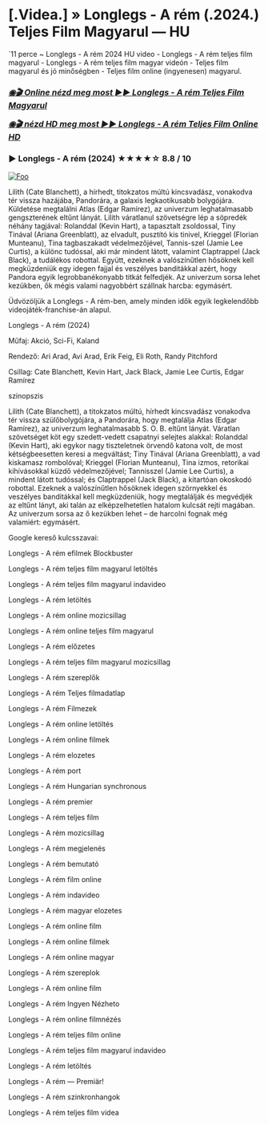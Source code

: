 
<h1 tabindex="-1" class="heading-element" dir="auto">[.Videa.] » Longlegs - A rém (.2024.) Teljes Film Magyarul — HU</h1>

`11 perce ~ Longlegs - A rém 2024 HU video - Longlegs - A rém teljes film magyarul - Longlegs - A rém teljes film magyar videón - Teljes film magyarul és jó minőségben - Teljes film online (ingyenesen) magyarul.

<b><i><h3> <a href="https://filmhd.cloud/hu/movie/1226578/longlegs-githuu" rel="nofollow">◉🎬 Online nézd meg most ►► Longlegs - A rém Teljes Film Magyarul</a></b></i></h>

<b><i><h> <a href="https://filmhd.cloud/hu/movie/1226578/longlegs-githuu" rel="nofollow">◉🎬 nézd HD meg most ►► Longlegs - A rém Teljes Film Online HD</a></b></i></h3>

### ▶️ Longlegs - A rém (2024) ★★★★☆ 8.8 / 10

<a href="https://filmhd.cloud/hu/movie/1226578/longlegs-githuu" rel="nofollow"><img src="https://camo.githubusercontent.com/917e6ed5c302499242165dcc02bdbce85c075fd21b35918eb9c0b771855261b8/68747470733a2f2f7374617469632e7769787374617469632e636f6d2f6d656469612f6232343966395f61646163386637306662336634356238383639313639366337376465313866337e6d76322e676966" alt="Foo" style="max-width: 100%;"></a>

Lilith (Cate Blanchett), a hírhedt, titokzatos múltú kincsvadász, vonakodva tér vissza hazájába, Pandorára, a galaxis legkaotikusabb bolygójára. Küldetése megtalálni Atlas (Edgar Ramírez), az univerzum leghatalmasabb gengszterének eltűnt lányát. Lilith váratlanul szövetségre lép a söpredék néhány tagjával: Rolanddal (Kevin Hart), a tapasztalt zsoldossal, Tiny Tinával (Ariana Greenblatt), az elvadult, pusztító kis tinivel, Krieggel (Florian Munteanu), Tina tagbaszakadt védelmezőjével, Tannis-szel (Jamie Lee Curtis), a különc tudóssal, aki már mindent látott, valamint Claptrappel (Jack Black), a tudálékos robottal. Együtt, ezeknek a valószínűtlen hősöknek kell megküzdeniük egy idegen fajjal és veszélyes banditákkal azért, hogy Pandora egyik legrobbanékonyabb titkát felfedjék. Az univerzum sorsa lehet kezükben, ők mégis valami nagyobbért szállnak harcba: egymásért.

Üdvözöljük a Longlegs - A rém-ben, amely minden idők egyik legkelendőbb videojáték-franchise-án alapul.

Longlegs - A rém (2024)

Műfaj: Akció, Sci-Fi, Kaland

Rendező: Ari Arad, Avi Arad, Erik Feig, Eli Roth, Randy Pitchford

Csillag: Cate Blanchett, Kevin Hart, Jack Black, Jamie Lee Curtis, Edgar Ramírez

szinopszis

Lilith (Cate Blanchett), a titokzatos múltú, hírhedt kincsvadász vonakodva tér vissza szülőbolygójára, a Pandorára, hogy megtalálja Atlas (Edgar Ramírez), az univerzum leghatalmasabb S. O. B. eltűnt lányát. Váratlan szövetséget köt egy szedett-vedett csapatnyi selejtes alakkal: Rolanddal (Kevin Hart), aki egykor nagy tiszteletnek örvendő katona volt, de most kétségbeesetten keresi a megváltást; Tiny Tinával (Ariana Greenblatt), a vad kiskamasz rombolóval; Krieggel (Florian Munteanu), Tina izmos, retorikai kihívásokkal küzdő védelmezőjével; Tannisszel (Jamie Lee Curtis), a mindent látott tudóssal; és Claptrappel (Jack Black), a kitartóan okoskodó robottal. Ezeknek a valószínűtlen hősöknek idegen szörnyekkel és veszélyes banditákkal kell megküzdeniük, hogy megtalálják és megvédjék az eltűnt lányt, aki talán az elképzelhetetlen hatalom kulcsát rejti magában. Az univerzum sorsa az ő kezükben lehet – de harcolni fognak még valamiért: egymásért.

Google kereső kulcsszavai:

Longlegs - A rém efilmek Blockbuster

Longlegs - A rém teljes film magyarul letöltés

Longlegs - A rém teljes film magyarul indavideo

Longlegs - A rém letöltés

Longlegs - A rém online mozicsillag

Longlegs - A rém online teljes film magyarul

Longlegs - A rém előzetes

Longlegs - A rém teljes film magyarul mozicsillag

Longlegs - A rém szereplők

Longlegs - A rém Teljes filmadatlap

Longlegs - A rém Filmezek

Longlegs - A rém online letöltés

Longlegs - A rém online filmek

Longlegs - A rém elozetes

Longlegs - A rém port

Longlegs - A rém Hungarian synchronous

Longlegs - A rém premier

Longlegs - A rém teljes film

Longlegs - A rém mozicsillag

Longlegs - A rém megjelenés

Longlegs - A rém bemutató

Longlegs - A rém film online

Longlegs - A rém indavideo

Longlegs - A rém magyar elozetes

Longlegs - A rém online film

Longlegs - A rém online filmek

Longlegs - A rém online magyar

Longlegs - A rém szereplok

Longlegs - A rém online film

Longlegs - A rém Ingyen Nézheto

Longlegs - A rém online filmnézés

Longlegs - A rém teljes film online

Longlegs - A rém teljes film magyarul indavideo

Longlegs - A rém letöltés

Longlegs - A rém — Premiär!

Longlegs - A rém szinkronhangok

Longlegs - A rém teljes film videa
